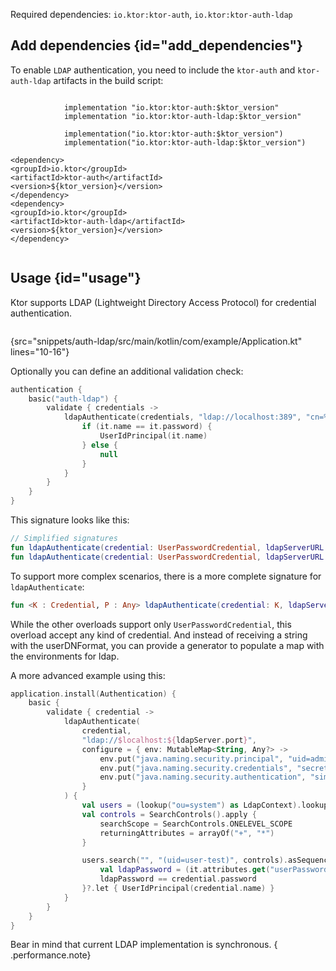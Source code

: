 [//]: # (title: LDAP authentication)

<include src="lib.xml" include-id="outdated_warning"/>

<microformat>
<p>
Required dependencies: <code>io.ktor:ktor-auth</code>, <code>io.ktor:ktor-auth-ldap</code>
</p>
<var name="example_name" value="auth-ldap"/>
<include src="lib.xml" include-id="download_example"/>
</microformat>

## Add dependencies {id="add_dependencies"}
To enable `LDAP` authentication, you need to include the `ktor-auth` and `ktor-auth-ldap` artifacts in the build script:

<tabs>
    <tab title="Gradle (Groovy)">
        <code style="block" lang="Groovy" title="Sample">
            implementation "io.ktor:ktor-auth:$ktor_version"
            implementation "io.ktor:ktor-auth-ldap:$ktor_version"
        </code>
    </tab>
    <tab title="Gradle (Kotlin)">
        <code style="block" lang="Kotlin" title="Sample">
            implementation("io.ktor:ktor-auth:$ktor_version")
            implementation("io.ktor:ktor-auth-ldap:$ktor_version")
        </code>
    </tab>
    <tab title="Maven">
        <code style="block" lang="XML" title="Sample">
&lt;dependency&gt;
&lt;groupId&gt;io.ktor&lt;/groupId&gt;
&lt;artifactId&gt;ktor-auth&lt;/artifactId&gt;
&lt;version&gt;${ktor_version}&lt;/version&gt;
&lt;/dependency&gt;
&lt;dependency&gt;
&lt;groupId&gt;io.ktor&lt;/groupId&gt;
&lt;artifactId&gt;ktor-auth-ldap&lt;/artifactId&gt;
&lt;version&gt;${ktor_version}&lt;/version&gt;
&lt;/dependency&gt;
        </code>
   </tab>
</tabs>


## Usage {id="usage"}
Ktor supports LDAP (Lightweight Directory Access Protocol) for credential authentication.

```kotlin
```
{src="snippets/auth-ldap/src/main/kotlin/com/example/Application.kt" lines="10-16"}

Optionally you can define an additional validation check:
```kotlin
authentication {
    basic("auth-ldap") {
        validate { credentials ->
            ldapAuthenticate(credentials, "ldap://localhost:389", "cn=%s,dc=ktor,dc=io") {
                if (it.name == it.password) {
                    UserIdPrincipal(it.name)
                } else {
                    null
                }
            }
        }
    }
}
```

This signature looks like this:

```kotlin
// Simplified signatures
fun ldapAuthenticate(credential: UserPasswordCredential, ldapServerURL: String, userDNFormat: String): UserIdPrincipal?
fun ldapAuthenticate(credential: UserPasswordCredential, ldapServerURL: String, userDNFormat: String, validate: InitialDirContext.(UserPasswordCredential) -> UserIdPrincipal?): UserIdPrincipal?
```

To support more complex scenarios, there is a more complete signature for `ldapAuthenticate`:

```kotlin
fun <K : Credential, P : Any> ldapAuthenticate(credential: K, ldapServerURL: String, ldapEnvironmentBuilder: (MutableMap<String, Any?>) -> Unit = {}, doVerify: InitialDirContext.(K) -> P?): P?
```

While the other overloads support only `UserPasswordCredential`, this overload accept any kind of credential. And instead of receiving a string with the userDNFormat, you can provide a generator
to populate a map with the environments for ldap.

A more advanced example using this:

```kotlin
application.install(Authentication) {
    basic {
        validate { credential ->
            ldapAuthenticate(
                credential,
                "ldap://$localhost:${ldapServer.port}",
                configure = { env: MutableMap<String, Any?> -> 
                    env.put("java.naming.security.principal", "uid=admin,ou=system")
                    env.put("java.naming.security.credentials", "secret")
                    env.put("java.naming.security.authentication", "simple")
                }
            ) {
                val users = (lookup("ou=system") as LdapContext).lookup("ou=users") as LdapContext
                val controls = SearchControls().apply {
                    searchScope = SearchControls.ONELEVEL_SCOPE
                    returningAttributes = arrayOf("+", "*")
                }

                users.search("", "(uid=user-test)", controls).asSequence().firstOrNull {
                    val ldapPassword = (it.attributes.get("userPassword")?.get() as ByteArray?)?.toString(Charsets.ISO_8859_1)
                    ldapPassword == credential.password
                }?.let { UserIdPrincipal(credential.name) }
            }
        }
    }
}
```

Bear in mind that current LDAP implementation is synchronous.
{ .performance.note}